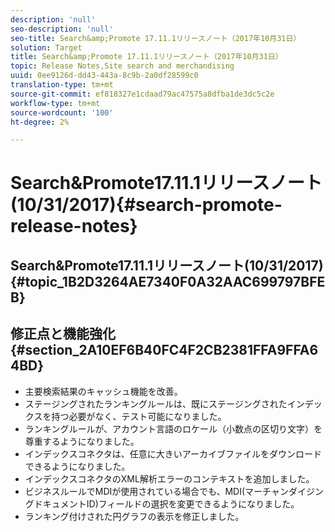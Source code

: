 ```yaml
---
description: 'null'
seo-description: 'null'
seo-title: Search&amp;Promote 17.11.1リリースノート（2017年10月31日）
solution: Target
title: Search&amp;Promote 17.11.1リリースノート（2017年10月31日）
topic: Release Notes,Site search and merchandising
uuid: 0ee9126d-dd43-443a-8c9b-2a0df28599c0
translation-type: tm+mt
source-git-commit: ef818327e1cdaad79ac47575a8dfba1de3dc5c2e
workflow-type: tm+mt
source-wordcount: '100'
ht-degree: 2%

---
```



# Search&amp;Promote17.11.1リリースノート(10/31/2017){#search-promote-release-notes}

## Search&amp;Promote17.11.1リリースノート(10/31/2017) {#topic_1B2D3264AE7340F0A32AAC699797BFEB}

## 修正点と機能強化{#section_2A10EF6B40FC4F2CB2381FFA9FFA64BD}

* 主要検索結果のキャッシュ機能を改善。
* ステージングされたランキングルールは、既にステージングされたインデックスを持つ必要がなく、テスト可能になりました。
* ランキングルールが、アカウント言語のロケール（小数点の区切り文字）を尊重するようになりました。
* インデックスコネクタは、任意に大きいアーカイブファイルをダウンロードできるようになりました。
* インデックスコネクタのXML解析エラーのコンテキストを追加しました。
* ビジネスルールでMDIが使用されている場合でも、MDI(マーチャンダイジングドキュメントID)フィールドの選択を変更できるようになりました。
* ランキング付けされた円グラフの表示を修正しました。

